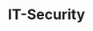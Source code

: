 ---
title: IT-Security
descripton: Tutorials rund um das Thema IT-Security
menu:
  sidebar:
    name: IT-Security
    identifier: security
    weight: 200
tags: ["security", "video"]
categories: ["Tutorials", "Video", "Security"]
---